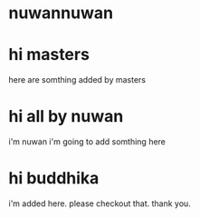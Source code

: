 # nuwannuwan

hi masters
===========

here are somthing added by masters

hi all by nuwan
================

i'm nuwan
i'm going to add somthing here

hi buddhika
============
i'm added here. please checkout that.
thank you.
